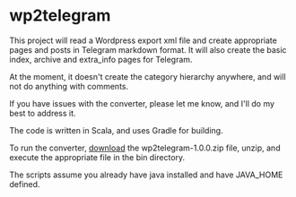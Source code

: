 wp2telegram
===========

This project will read a Wordpress export xml file and create appropriate pages and posts in Telegram markdown format. It will also create the basic index, archive and extra_info pages for Telegram.

At the moment, it doesn't create the category hierarchy anywhere, and will not do anything with comments.

If you have issues with the converter, please let me know, and I'll do my best to address it.

The code is written in Scala, and uses Gradle for building. 

To run the converter, [download](https://github.com/mikezx6r/wp2telegram/downloads) the wp2telegram-1.0.0.zip file, unzip, and execute the appropriate file in the bin directory. 

The scripts assume you already have java installed and have JAVA_HOME defined.